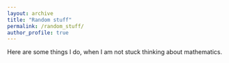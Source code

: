 ```yaml
---
layout: archive
title: "Random stuff"
permalink: /random_stuff/
author_profile: true
---
```


Here are some things I do, when I am not stuck thinking about mathematics.
